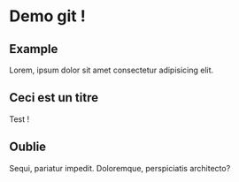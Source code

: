 # Demo git !

## Example
Lorem, ipsum dolor sit amet consectetur adipisicing elit.

## Ceci est un titre
Test !

## Oublie
Sequi, pariatur impedit. Doloremque, perspiciatis architecto?